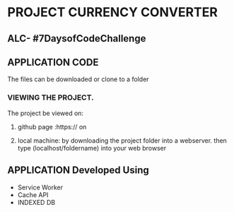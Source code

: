 # PROJECT CURRENCY CONVERTER #
## ALC- #7DaysofCodeChallenge ##
## APPLICATION CODE ##

The files can be downloaded or clone to a folder 

### VIEWING THE PROJECT. ###

  The project be viewed on:
  1. github page :https:// on   
   
  2. local machine: by downloading the project folder into a webserver.
  then type (localhost/foldername) into your web browser


APPLICATION Developed Using
- 
- Service Worker
- Cache API
- INDEXED DB

